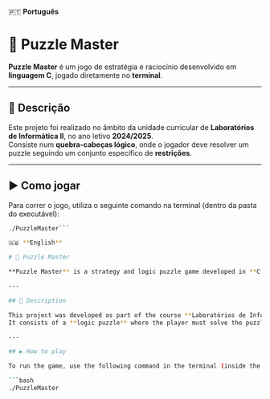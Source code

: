 🇵🇹 **Português**

# 🧠 Puzzle Master

**Puzzle Master** é um jogo de estratégia e raciocínio desenvolvido em **linguagem C**, jogado diretamente no **terminal**.

---

## 🧩 Descrição

Este projeto foi realizado no âmbito da unidade curricular de **Laboratórios de Informática II**, no ano letivo **2024/2025**.  
Consiste num **quebra-cabeças lógico**, onde o jogador deve resolver um puzzle seguindo um conjunto específico de **restrições**.

---

## ▶️ Como jogar

Para correr o jogo, utiliza o seguinte comando na terminal (dentro da pasta do executável):

```bash
./PuzzleMaster```

🇬🇧 **English**

# 🧠 Puzzle Master

**Puzzle Master** is a strategy and logic puzzle game developed in **C language**, played directly in the **terminal**.

---

## 🧩 Description

This project was developed as part of the course **Laboratórios de Informática II** (Computer Labs II), academic year **2024/2025**.  
It consists of a **logic puzzle** where the player must solve the puzzle by following a specific set of **constraints**.

---

## ▶️ How to play

To run the game, use the following command in the terminal (inside the executable folder):

```bash
./PuzzleMaster
